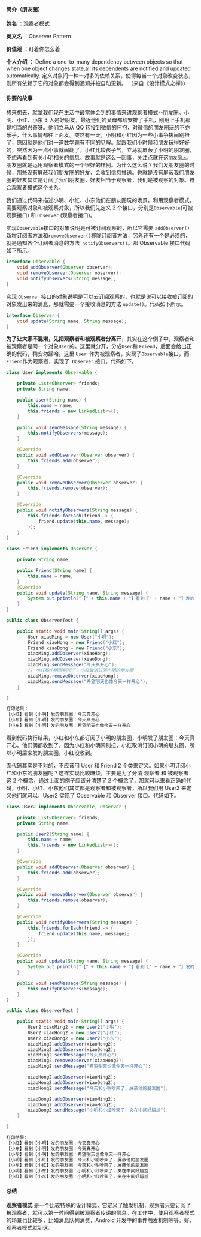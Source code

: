 #### 简介（朋友圈）  

**姓名** ：观察者模式   

**英文名** ：Observer Pattern   

**价值观** ：盯着你怎么着  

**个人介绍** ： Define a one-to-many dependency between objects so that when one object changes state,all its dependents are notified and updated automatically. 定义对象间一种一对多的依赖关系，使得每当一个对象改变状态，则所有依赖于它的对象都会得到通知并被自动更新。 （来自《设计模式之禅》）  




#### 你要的故事  

想来想去，就拿我们现在生活中最常体会到的事情来讲观察者模式--朋友圈。小明、小红、小东 3 人是好朋友，最近他们的父母都给安排了手机，刚用上手机那是相当的兴奋呀。他们立马从 QQ 转投到微信的怀抱，对微信的朋友圈玩的不亦乐乎，什么事情都往上面发。突然有一天，小明和小红因为一些小事争执闹别扭了，原因就是他们对一道数学题有不同的见解。就跟我们小时候和朋友玩得好好的，突然因为一点小事就闹翻了。小红比较孩子气，立马就屏蔽了小明的朋友圈，不想再看到有关小明相关的信息。故事就是这么一回事，关注点就在这`朋友圈上`。朋友圈就是运用观察者模式的一个很好的样例。为什么这么说？我们发朋友圈的时候，那些没有屏蔽我们朋友圈的好友，会收到信息推送。也就是没有屏蔽我们朋友圈的好友其实是订阅了我们朋友圈，好友相当于观察者，我们是被观察的对象。符合观察者模式这个关系。  

我们通过代码来描述小明、小红、小东他们在朋友圈玩的场景。利用观察者模式，需要观察对象和被观察对象，所以我们先定义 2 个接口，分别是` Observable `(可被观察接口) 和 `Observer` (观察者接口)。  

实现` Observable `接口的对象说明是可被订阅观察的，所以它需要 `addObserver() `新增订阅者方法和` removeObserver() `移除订阅者方法，另外还有一个是必须的，就是通知各个订阅者消息的方法` notifyObservers()`。那 Observable 接口代码如下所示。  

```java
interface Observable {
    void addObserver(Observer observer);
    void removeObserver(Observer observer);
    void notifyObservers(String message);
}
```

实现 `Observer` 接口的对象说明是可以去订阅观察的，也就是说可以接收被订阅的对象发出来的消息，那就需要一个接收消息的方法 `update()`。代码如下所示。  

```java
interface Observer {
    void update(String name, String message);
}
```

**为了让大家不混淆，先把观察者和被观察者分离开**，其实在这个例子中，观察者和被观察者是同一个对象` User `的。这里就分开，分成` User `和 `Friend`，后面会给出正确的代码，稍安勿躁哈。这里 `User `作为被观察者，实现了` Observable `接口，而` Friend `作为观察者，实现了` Observer` 接口。代码如下。  

```java
class User implements Observable {

    private List<Observer> friends;
    private String name;

    public User(String name) {
        this.name = name;
        this.friends = new LinkedList<>();
    }

    public void sendMessage(String message) {
        this.notifyObservers(message);
    }

    @Override
    public void addObserver(Observer observer) {
        this.friends.add(observer);
    }

    @Override
    public void removeObserver(Observer observer) {
        this.friends.remove(observer);
    }

    @Override
    public void notifyObservers(String message) {
        this.friends.forEach(friend -> {
            friend.update(this.name, message);
        });
    }
}

class Friend implements Observer {

    private String name;

    public Friend(String name) {
        this.name = name;
    }
    @Override
    public void update(String name, String message) {
        System.out.println("【" + this.name + "】看到【" + name + "】发的朋友圈：" + message);
    }
}

public class ObserverTest {

    public static void main(String[] args) {
        User xiaoMing = new User("小明");
        Friend xiaoHong = new Friend("小红");
        Friend xiaoDong = new Friend("小东");
        xiaoMing.addObserver(xiaoHong);
        xiaoMing.addObserver(xiaoDong);
        xiaoMing.sendMessage("今天真开心");
        // 小红和小明闹别扭了，小红取消订阅小明的朋友圈
        xiaoMing.removeObserver(xiaoHong);
        xiaoMing.sendMessage("希望明天也像今天一样开心");
    }

}

打印结果：
【小红】看到【小明】发的朋友圈：今天真开心
【小东】看到【小明】发的朋友圈：今天真开心
【小东】看到【小明】发的朋友圈：希望明天也像今天一样开心
```


看到代码执行结果，小红和小东都订阅了小明的朋友圈，小明发了朋友圈：今天真开心。他们俩都收到了，因为小红和小明闹别扭，小红取消订阅小明的朋友圈，所以小明后来发的朋友圈，小红没收到。  

面代码其实是不对的，不应该用 User 和 Friend 2 个类来定义。如果小明订阅小红和小东的朋友圈呢？这样实现比较麻烦，主要是为了分清 观察者 和 被观察者 这 2 个概念，通过上面的例子应该分清楚了 2 个概念了，那就可以来看正确的代码，小明、小红、小东他们其实都是观察者和被观察者，所以我们用 User2 来定义他们就可以，User2 实现了 Observable 和 Observer 接口。代码如下。  


```java
class User2 implements Observable, Observer {

    private List<Observer> friends;
    private String name;

    public User2(String name) {
        this.name = name;
        this.friends = new LinkedList<>();
    }

    @Override
    public void addObserver(Observer observer) {
        this.friends.add(observer);
    }

    @Override
    public void removeObserver(Observer observer) {
        this.friends.remove(observer);
    }

    @Override
    public void notifyObservers(String message) {
        this.friends.forEach(friend -> {
            friend.update(this.name, message);
        });
    }

    @Override
    public void update(String name, String message) {
        System.out.println("【" + this.name + "】看到【" + name + "】发的朋友圈：" + message);
    }

    public void sendMessage(String message) {
        this.notifyObservers(message);
    }
}

public class ObserverTest {

    public static void main(String[] args) {
        User2 xiaoMing2 = new User2("小明");
        User2 xiaoHong2 = new User2("小红");
        User2 xiaoDong2 = new User2("小东");
        xiaoMing2.addObserver(xiaoHong2);
        xiaoMing2.addObserver(xiaoDong2);
        xiaoMing2.sendMessage("今天真开心");
        xiaoMing2.removeObserver(xiaoHong2);
        xiaoMing2.sendMessage("希望明天也像今天一样开心");

        xiaoHong2.addObserver(xiaoMing2);
        xiaoHong2.addObserver(xiaoDong2);
        xiaoHong2.sendMessage("今天和小明吵架了，屏蔽他的朋友圈");

        xiaoDong2.addObserver(xiaoMing2);
        xiaoDong2.addObserver(xiaoHong2);
        xiaoDong2.sendMessage("小明和小红吵架了，夹在中间好尴尬");
    }

}

打印结果:
【小红】看到【小明】发的朋友圈：今天真开心
【小东】看到【小明】发的朋友圈：今天真开心
【小东】看到【小明】发的朋友圈：希望明天也像今天一样开心
【小明】看到【小红】发的朋友圈：今天和小明吵架了，屏蔽他的朋友圈
【小东】看到【小红】发的朋友圈：今天和小明吵架了，屏蔽他的朋友圈
【小明】看到【小东】发的朋友圈：小明和小红吵架了，夹在中间好尴尬
【小红】看到【小东】发的朋友圈：小明和小红吵架了，夹在中间好尴尬
```

#### 总结  

**观察者模式** 是一个比较特殊的设计模式，它定义了触发机制，观察者只要订阅了被观察者，就可以第一时间得到被观察者传递的信息。在工作中，使用观察者模式的场景也比较多，比如消息队列消费，Android 开发中的事件触发机制等等。好，观察者模式就到这。
